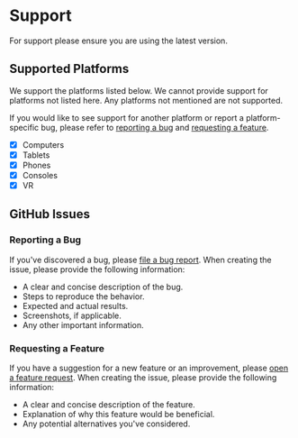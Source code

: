 # Support

For support please ensure you are using the latest version.

## Supported Platforms

We support the platforms listed below. We cannot provide support for platforms not listed here. Any platforms not mentioned are not supported.

If you would like to see support for another platform or report a platform-specific bug, please refer to [reporting a bug](#reporting-a-bug) and [requesting a feature](#requesting-a-feature).

- [x] Computers
- [x] Tablets
- [x] Phones
- [x] Consoles
- [x] VR

## GitHub Issues

### Reporting a Bug

If you've discovered a bug, please [file a bug report](https://github.com/RyanLua/Satchel/issues/new?assignees=&labels=bug&projects=&template=bug_report.yml). When creating the issue, please provide the following information:

- A clear and concise description of the bug.
- Steps to reproduce the behavior.
- Expected and actual results.
- Screenshots, if applicable.
- Any other important information.

### Requesting a Feature

If you have a suggestion for a new feature or an improvement, please [open a feature request](https://github.com/RyanLua/Satchel/issues/new?assignees=&labels=enhancement&projects=&template=feature_request.yml). When creating the issue, please provide the following information:

- A clear and concise description of the feature.
- Explanation of why this feature would be beneficial.
- Any potential alternatives you've considered.
